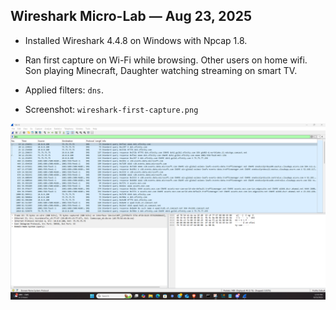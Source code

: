## Wireshark Micro-Lab — Aug 23, 2025

- Installed Wireshark 4.4.8 on Windows with Npcap 1.8.

- Ran first capture on Wi-Fi while browsing. Other users on home wifi. Son playing Minecraft, Daughter watching streaming on smart TV.

- Applied filters: `dns`.

- Screenshot: `wireshark-first-capture.png`
  
![First capture](wireshark-first-capture.png)




